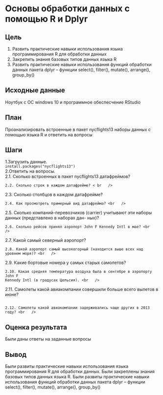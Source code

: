 # Основы обработки данных с помощью R и Dplyr
## Цель
1. Развить практические навыки использования языка программирования R для
обработки данных
2. Закрепить знания базовых типов данных языка R
3. Развить практические навыки использования функций обработки данных пакета
dplyr – функции select(), filter(), mutate(), arrange(), group_by()
## Исходные данные
Ноутбук с ОС windows 10 и программное обеспесчение RStudio
## План
Проанализировать встроенные в пакет nycflights13 наборы данных с помощью
языка R и ответить на вопросы
## Шаги

1.Загрузить данные.  <br   />
``` install.packages("nycflights13") ```  <br   />
2.Ответить на вопросы. <br   />
2.1. Сколько встроенных в пакет nycflights13 датафреймов? <br   />
```
2.2. Сколько строк в каждом датафрейме? < br   />
```
2.3. Сколько столбцов в каждом датафрейме? <br   />
```
2.4. Как просмотреть примерный вид датафрейма? <br   />
```
2.5. Сколько компаний-перевозчиков (carrier) учитывают эти наборы данных
(представлено в наборах дан- ных)? <br   />
```
2.6. Сколько рейсов принял аэропорт John F Kennedy Intl в мае? <br   />
```
2.7. Какой самый северный аэропорт? <br   />
```
2.8. Какой аэропорт самый высокогорный (находится выше всех над уровнем моря)? <br   />
```
2.9. Какие бортовые номера у самых старых самолетов? <br   />
```
2.10. Какая средняя температура воздуха была в сентябре в аэропорту John F
Kennedy Intl (в градусах Цельсия). <br   />
```
2.11. Самолеты какой авиакомпании совершили больше всего вылетов в июне? <br   />
```

2.12. Самолеты какой авиакомпании задерживались чаще других в 2013 году? <br   />
```

## Оценка результата
Были даны ответы на заданные вопросы
## Вывод
Были развиты практические навыки использования языка программирования R для
обработки данных. Были закреплены знания базовых типов данных языка R. Были развиты  практические навыки использования функций обработки данных пакета
dplyr – функции select(), filter(), mutate(), arrange(), group_by()
